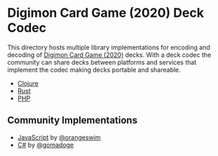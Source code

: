 # Digimon Card Game (2020) Deck Codec

This directory hosts multiple library implementations for encoding and decoding of [Digimon Card Game (2020)](https://world.digimoncard.com) decks. With a deck codec the community can share decks between platforms and services that implement the codec making decks portable and shareable.

- [Clojure](/codec/clojure)
- [Rust](/codec/rust)
- [PHP](/codec/php)


## Community Implementations

- [JavaScript](https://github.com/orangeswim/dcg_codec) by [@orangeswim](https://github.com/orangeswim)
- [C#](https://github.com/gomadoge/csharp-dcg-deck-codec) by [@gomadoge](https://github.com/gomadoge)
